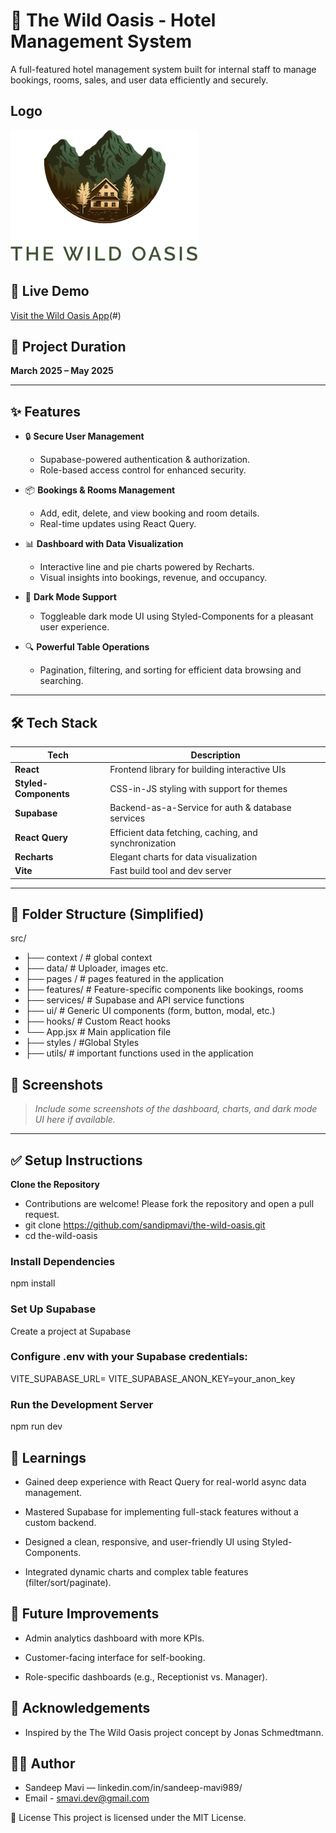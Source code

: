 # 🏨 The Wild Oasis - Hotel Management System

A full-featured hotel management system built for internal staff to manage bookings, rooms, sales, and user data efficiently and securely.
## Logo
![Logo](./public/logo-light.png)
## 🚀 Live Demo

[Visit the Wild Oasis App](https://wiiild-oasis.netlify.app/login)(#) <!-- Replace with actual deployed link when available -->

## 📅 Project Duration

**March 2025 – May 2025**

---

## ✨ Features

- 🔒 **Secure User Management**  
  - Supabase-powered authentication & authorization.
  - Role-based access control for enhanced security.

- 📦 **Bookings & Rooms Management**  
  - Add, edit, delete, and view booking and room details.
  - Real-time updates using React Query.

- 📊 **Dashboard with Data Visualization**  
  - Interactive line and pie charts powered by Recharts.
  - Visual insights into bookings, revenue, and occupancy.

- 🌙 **Dark Mode Support**  
  - Toggleable dark mode UI using Styled-Components for a pleasant user experience.

- 🔍 **Powerful Table Operations**  
  - Pagination, filtering, and sorting for efficient data browsing and searching.

---

## 🛠️ Tech Stack

| Tech             | Description                                        |
|------------------|----------------------------------------------------|
| **React**        | Frontend library for building interactive UIs      |
| **Styled-Components** | CSS-in-JS styling with support for themes        |
| **Supabase**     | Backend-as-a-Service for auth & database services  |
| **React Query**  | Efficient data fetching, caching, and synchronization |
| **Recharts**     | Elegant charts for data visualization              |
| **Vite**         | Fast build tool and dev server                     |

---

## 📂 Folder Structure (Simplified)
src/
- ├── context / # global context
- ├── data/ # Uploader, images etc.
- ├── pages / # pages featured in the application
- ├── features/ # Feature-specific components like bookings, rooms
- ├── services/ # Supabase and API service functions
- ├── ui/ # Generic UI components (form, button, modal, etc.)
- ├── hooks/ # Custom React hooks
- └── App.jsx # Main application file
- ├── styles / #Global Styles
- ├── utils/ # important functions used in the application

## 📸 Screenshots

> _Include some screenshots of the dashboard, charts, and dark mode UI here if available._

---

## ✅ Setup Instructions

 **Clone the Repository**
 -  Contributions are welcome! Please fork the repository and open a pull request.
 - git clone https://github.com/sandipmavi/the-wild-oasis.git
 - cd the-wild-oasis
### Install Dependencies
  npm install
### Set Up Supabase

 Create a project at Supabase

### Configure .env with your Supabase credentials:

VITE_SUPABASE_URL=
VITE_SUPABASE_ANON_KEY=your_anon_key
### Run the Development Server
npm run dev
## 🧠 Learnings
- Gained deep experience with React Query for real-world async data management.

- Mastered Supabase for implementing full-stack features without a custom backend.

- Designed a clean, responsive, and user-friendly UI using Styled-Components.

- Integrated dynamic charts and complex table features (filter/sort/paginate).

## 📌 Future Improvements
- Admin analytics dashboard with more KPIs.

- Customer-facing interface for self-booking.

- Role-specific dashboards (e.g., Receptionist vs. Manager).

## 🙌 Acknowledgements
- Inspired by the The Wild Oasis project concept by Jonas Schmedtmann.

## 🧑‍💻 Author
- Sandeep Mavi — linkedin.com/in/sandeep-mavi989/
- Email - smavi.dev@gmail.com


📄 License
This project is licensed under the MIT License.
